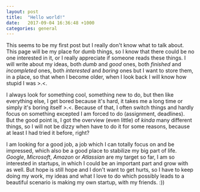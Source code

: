 ```yaml
---
layout: post
title:  "Hello world!"
date:   2017-09-04 16:36:48 +1000
categories: general
---
```


This seems to be my first post but I really don't know what to talk about. 
This page will be my place for dumb things, so I know that there could be no one interested in it, or I really appreciate if someone reads these things. I will write about my ideas, both *dumb* and *good* ones, both *finished* and *incompleted* ones, both *interested* and *boring* ones but I want to store them, in a place, so that when I become older, when I look back I will know how stupid I was >.<.

I always look for something cool, something new to do, but then like everything else, I get bored because it's hard, it takes me a long time or simply it's boring itself >.<. Because of that, I often switch things and hardly focus on something excepted I am forced to do (assignment, deadlines). But the good point is, I got the overview (even little) of *kinda* many different things, so I will not be dizzy when have to do it for some reasons, because at least I had tried it before, right?

I am looking for a good job, a job which I can totally focus on and be impressed, which also be a good place to stabilize my big part of life. *Google*, *Microsoft*, *Amazon* or *Atlassian* are my target so far, I am so interested in startups, in which I could be an important part and grow with as well. But hope is still hope and I don't want to get hurts, so I have to keep doing my work, my ideas and what I love to do which possibly leads to a beautiful scenario is making my own startup, with my friends. :))
